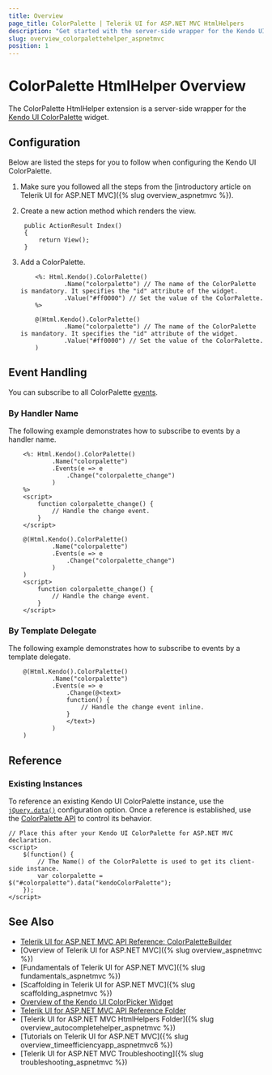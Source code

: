 ```yaml
---
title: Overview
page_title: ColorPalette | Telerik UI for ASP.NET MVC HtmlHelpers
description: "Get started with the server-side wrapper for the Kendo UI ColorPalette widget for ASP.NET MVC."
slug: overview_colorpalettehelper_aspnetmvc
position: 1
---
```


# ColorPalette HtmlHelper Overview

The ColorPalette HtmlHelper extension is a server-side wrapper for the [Kendo UI ColorPalette](http://docs.telerik.com/kendo-ui/api/javascript/ui/colorpalette) widget.

## Configuration

Below are listed the steps for you to follow when configuring the Kendo UI ColorPalette.

1. Make sure you followed all the steps from the [introductory article on Telerik UI for ASP.NET MVC]({% slug overview_aspnetmvc %}).
1. Create a new action method which renders the view.

        public ActionResult Index()
        {
            return View();
        }

1. Add a ColorPalette.

    ```ASPX
        <%: Html.Kendo().ColorPalette()
                .Name("colorpalette") // The name of the ColorPalette is mandatory. It specifies the "id" attribute of the widget.
                .Value("#ff0000") // Set the value of the ColorPalette.
        %>
    ```
    ```Razor
        @(Html.Kendo().ColorPalette()
                .Name("colorpalette") // The name of the ColorPalette is mandatory. It specifies the "id" attribute of the widget.
                .Value("#ff0000") // Set the value of the ColorPalette.
        )
    ```

## Event Handling

You can subscribe to all ColorPalette [events](http://docs.telerik.com/kendo-ui/api/javascript/ui/colorpalette#events).

### By Handler Name

The following example demonstrates how to subscribe to events by a handler name.

```ASPX
    <%: Html.Kendo().ColorPalette()
            .Name("colorpalette")
            .Events(e => e
                .Change("colorpalette_change")
            )
    %>
    <script>
        function colorpalette_change() {
            // Handle the change event.
        }
    </script>
```
```Razor
    @(Html.Kendo().ColorPalette()
            .Name("colorpalette")
            .Events(e => e
                .Change("colorpalette_change")
            )
    )
    <script>
        function colorpalette_change() {
            // Handle the change event.
        }
    </script>
```

### By Template Delegate

The following example demonstrates how to subscribe to events by a template delegate.

```Razor
    @(Html.Kendo().ColorPalette()
            .Name("colorpalette")
            .Events(e => e
                .Change(@<text>
                function() {
                    // Handle the change event inline.
                }
                </text>)
            )
    )
```

## Reference

### Existing Instances

To reference an existing Kendo UI ColorPalette instance, use the [`jQuery.data()`](http://api.jquery.com/jQuery.data/) configuration option. Once a reference is established, use the [ColorPalette API](http://docs.telerik.com/kendo-ui/api/javascript/ui/colorpalette#methods) to control its behavior.

    // Place this after your Kendo UI ColorPalette for ASP.NET MVC declaration.
    <script>
        $(function() {
            // The Name() of the ColorPalette is used to get its client-side instance.
            var colorpalette = $("#colorpalette").data("kendoColorPalette");
        });
    </script>

## See Also

* [Telerik UI for ASP.NET MVC API Reference: ColorPaletteBuilder](http://docs.telerik.com/aspnet-mvc/api/Kendo.Mvc.UI.Fluent/ColorPaletteBuilder)
* [Overview of Telerik UI for ASP.NET MVC]({% slug overview_aspnetmvc %})
* [Fundamentals of Telerik UI for ASP.NET MVC]({% slug fundamentals_aspnetmvc %})
* [Scaffolding in Telerik UI for ASP.NET MVC]({% slug scaffolding_aspnetmvc %})
* [Overview of the Kendo UI ColorPicker Widget](http://docs.telerik.com/kendo-ui/controls/editors/colorpicker/overview)
* [Telerik UI for ASP.NET MVC API Reference Folder](http://docs.telerik.com/aspnet-mvc/api/Kendo.Mvc/AggregateFunction)
* [Telerik UI for ASP.NET MVC HtmlHelpers Folder]({% slug overview_autocompletehelper_aspnetmvc %})
* [Tutorials on Telerik UI for ASP.NET MVC]({% slug overview_timeefficiencyapp_aspnetmvc6 %})
* [Telerik UI for ASP.NET MVC Troubleshooting]({% slug troubleshooting_aspnetmvc %})
